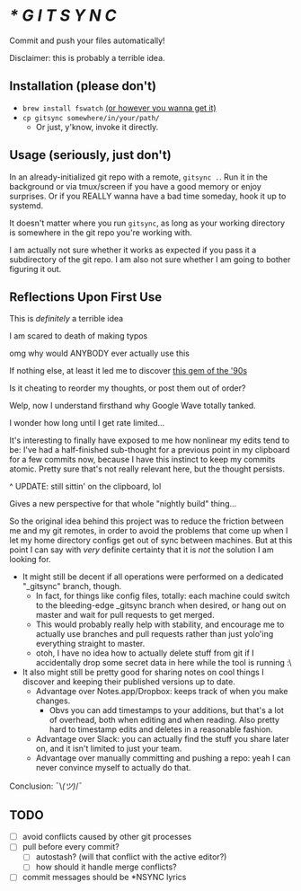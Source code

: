 # _* G I T S Y N C_

Commit and push your files automatically!

Disclaimer: this is probably a terrible idea.

## Installation (please don't)

- `brew install fswatch` [(or however you wanna get
  it)](https://github.com/emcrisostomo/fswatch)
- `cp gitsync somewhere/in/your/path/`
    - Or just, y'know, invoke it directly.

## Usage (seriously, just don't)

In an already-initialized git repo with a remote, `gitsync .`. Run it in the
background or via tmux/screen if you have a good memory or enjoy surprises. Or
if you REALLY wanna have a bad time someday, hook it up to systemd.

It doesn't matter where you run `gitsync`, as long as your working directory
is somewhere in the git repo you're working with.

I am actually not sure whether it works as expected if you pass it a
subdirectory of the git repo. I am also not sure whether I am going to bother
figuring it out.

## Reflections Upon First Use

This is *definitely* a terrible idea

I am scared to death of making typos

omg why would ANYBODY ever actually use this

If nothing else, at least it led me to discover [this gem of the
'90s](https://www.youtube.com/watch?v=byuPyhx5Ytg)

Is it cheating to reorder my thoughts, or post them out of order?

Welp, now I understand firsthand why Google Wave totally tanked.

I wonder how long until I get rate limited...

It's interesting to finally have exposed to me how nonlinear my edits tend to
be: I've had a half-finished sub-thought for a previous point in my clipboard
for a few commits now, because I have this instinct to keep my commits atomic.
Pretty sure that's not really relevant here, but the thought persists.

^ UPDATE: still sittin' on the clipboard, lol

Gives a new perspective for that whole "nightly build" thing...

So the original idea behind this project was to reduce the friction between me
and my git remotes, in order to avoid the problems that come up when I let my
home directory configs get out of sync between machines. But at this point I
can say with *very* definite certainty that it is *not* the solution I am
looking for.

- It might still be decent if all operations were performed on a dedicated
"_gitsync" branch, though.
    - In fact, for things like config files, totally: each machine could
      switch to the bleeding-edge _gitsync branch when desired, or hang
      out on master and wait for pull requests to get merged.
    - This would probably really help with stability, and encourage me to
      actually use branches and pull requests rather than just yolo'ing
      everything straight to master.
    - otoh, I have no idea how to actually delete stuff from git if I
      accidentally drop some secret data in here while the tool is running :\
- It also might still be pretty good for sharing notes on cool things I
  discover and keeping their published versions up to date.
    - Advantage over Notes.app/Dropbox: keeps track of when you make changes.
        - Obvs you can add timestamps to your additions, but that's a lot of
          overhead, both when editing and when reading. Also pretty hard to
          timestamp edits and deletes in a reasonable fashion.
    - Advantage over Slack: you can actually find the stuff you share later
      on, and it isn't limited to just your team.
    - Advantage over manually committing and pushing a repo: yeah I can never
      convince myself to actually do that.

Conclusion: ¯\\_(ツ)_/¯

## TODO

- [ ] avoid conflicts caused by other git processes
- [ ] pull before every commit?
    - [ ] autostash? (will that conflict with the active editor?)
    - [ ] how should it handle merge conflicts?
- [ ] commit messages should be *NSYNC lyrics
